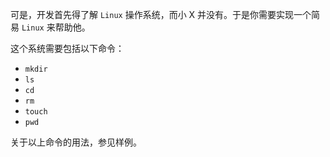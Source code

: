 可是，开发首先得了解 `Linux` 操作系统，而小 X 并没有。于是你需要实现一个简易 `Linux` 来帮助他。

这个系统需要包括以下命令：

* `mkdir`
* `ls`
* `cd`
* `rm`
* `touch`
* `pwd`

关于以上命令的用法，参见样例。
